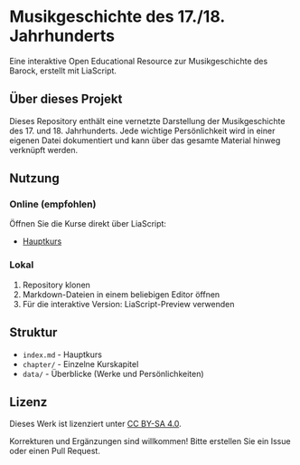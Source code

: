 # Musikgeschichte des 17./18. Jahrhunderts

Eine interaktive Open Educational Resource zur Musikgeschichte des Barock, erstellt mit LiaScript.

## Über dieses Projekt

Dieses Repository enthält eine vernetzte Darstellung der Musikgeschichte des 17. und 18. Jahrhunderts. Jede wichtige Persönlichkeit wird in einer eigenen Datei dokumentiert und kann über das gesamte Material hinweg verknüpft werden.

## Nutzung

### Online (empfohlen)
Öffnen Sie die Kurse direkt über LiaScript:
- [Hauptkurs](https://liascript.github.io/course/?https://api.allorigins.win/raw?url=https://gitlab.informatik.uni-halle.de/muwi/vl-mugesch-i/-/raw/main/index.md)

### Lokal
1. Repository klonen
2. Markdown-Dateien in einem beliebigen Editor öffnen
3. Für die interaktive Version: LiaScript-Preview verwenden

## Struktur

- `index.md` - Hauptkurs
- `chapter/` - Einzelne Kurskapitel
- `data/` - Überblicke (Werke und Persönlichkeiten)

## Lizenz

Dieses Werk ist lizenziert unter [CC BY-SA 4.0](https://creativecommons.org/licenses/by-sa/4.0/).


Korrekturen und Ergänzungen sind willkommen! Bitte erstellen Sie ein Issue oder einen Pull Request.

